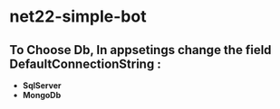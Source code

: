 # net22-simple-bot

## To Choose Db, In appsetings change the field **DefaultConnectionString** :
- **SqlServer**
- **MongoDb**
